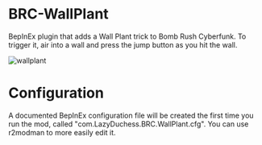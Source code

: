 # BRC-WallPlant
BepInEx plugin that adds a Wall Plant trick to Bomb Rush Cyberfunk. To trigger it, air into a wall and press the jump button as you hit the wall.

![wallplant](https://github.com/LazyDuchess/BRC-WallPlant/assets/42678262/1b259137-48fc-44de-8095-c8bd72e8d64b)

# Configuration
A documented BepInEx configuration file will be created the first time you run the mod, called "com.LazyDuchess.BRC.WallPlant.cfg". You can use r2modman to more easily edit it.
